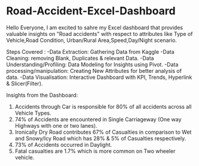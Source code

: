 # Road-Accident-Excel-Dashboard

Hello Everyone,
I am excited to sahre my Excel dashboard that provides valuable insights on "Road accidents" with respect to attributes like Type of Vehicle,Road Condition, Urban/Rural Area,Speed,Day/Night scenario.

Steps Covered :
-Data Extraction: Gathering Data from Kaggle
-Data Cleaning: removing Blank, Duplicates & relevant Data.
-Data Understanding/Profiling: Data Modeling for Insights using Pivot.
-Data processing/manipulation: Creating New Attributes for better analysis of data.
-Data Visualisation: Interactive Dashboard with KPI, Trends, Hyperlink & Slicer(Filter).

Insights from the Dashboard:
1. Accidents through Car is responsible for 80% of all accidents across all Vehicle Types.
2. 74% of Accidents are encountered in Single Carriageway (One way Highways with one or two lanes).
3. Ironically Dry Road contributes 67% of Casualties in comparison to Wet and Snowy/Icy Road which has 28% & 5% of Casualties respectively.
4. 73% of Accidents occurred in Daylight.
5. Fatal casualties are 1.7% which is more common on Two wheeler vehicle.
